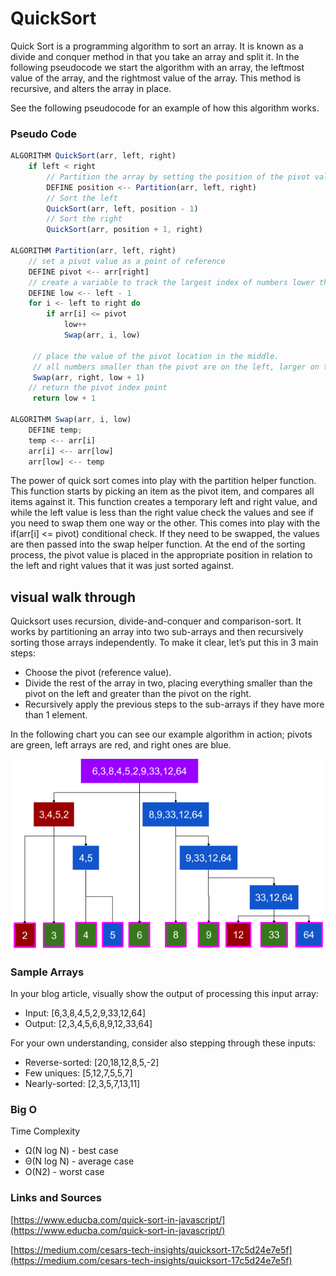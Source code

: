 # QuickSort

Quick Sort is a programming algorithm to sort an array. It is known as a divide and conquer method in that you take an array and split it. In the following pseudocode we start the algorithm with an array, the leftmost value of the array, and the rightmost value of the array. This method is recursive, and alters the array in place.

See the following pseudocode for an example of how this algorithm works.

### Pseudo Code

```JavaScript
ALGORITHM QuickSort(arr, left, right)
    if left < right
        // Partition the array by setting the position of the pivot value
        DEFINE position <-- Partition(arr, left, right)
        // Sort the left
        QuickSort(arr, left, position - 1)
        // Sort the right
        QuickSort(arr, position + 1, right)

ALGORITHM Partition(arr, left, right)
    // set a pivot value as a point of reference
    DEFINE pivot <-- arr[right]
    // create a variable to track the largest index of numbers lower than the defined pivot
    DEFINE low <-- left - 1
    for i <- left to right do
        if arr[i] <= pivot
            low++
            Swap(arr, i, low)

     // place the value of the pivot location in the middle.
     // all numbers smaller than the pivot are on the left, larger on the right.
     Swap(arr, right, low + 1)
    // return the pivot index point
     return low + 1

ALGORITHM Swap(arr, i, low)
    DEFINE temp;
    temp <-- arr[i]
    arr[i] <-- arr[low]
    arr[low] <-- temp
```

The power of quick sort comes into play with the partition helper function. This function starts by picking an item as the pivot item, and compares all items against it. This function creates a temporary left and right value, and while the left value is less than the right value check the values and see if you need to swap them one way or the other. This comes into play with the if(arr[i] <= pivot) conditional check. If they need to be swapped, the values are then passed into the swap helper function. At the end of the sorting process, the pivot value is placed in the appropriate position in relation to the left and right values that it was just sorted against.

## visual walk through

Quicksort uses recursion, divide-and-conquer and comparison-sort. It works by partitioning an array into two sub-arrays and then recursively sorting those arrays independently. To make it clear, let’s put this in 3 main steps:

- Choose the pivot (reference value).
- Divide the rest of the array in two, placing everything smaller than the pivot on the left and greater than the pivot on the right.
- Recursively apply the previous steps to the sub-arrays if they have more than 1 element.

In the following chart you can see our example algorithm in action; pivots are green, left arrays are red, and right ones are blue.

![quickSort visual](./quickSort003.png)

### Sample Arrays

In your blog article, visually show the output of processing this input array:

- Input: [6,3,8,4,5,2,9,33,12,64]
- Output: [2,3,4,5,6,8,9,12,33,64]

For your own understanding, consider also stepping through these inputs:

- Reverse-sorted: [20,18,12,8,5,-2]
- Few uniques: [5,12,7,5,5,7]
- Nearly-sorted: [2,3,5,7,13,11]

### Big O

Time Complexity

- Ω(N log N) - best case
- Θ(N log N) - average case
- O(N2) - worst case

### Links and Sources

[https://www.educba.com/quick-sort-in-javascript/](https://www.educba.com/quick-sort-in-javascript/)

[https://medium.com/cesars-tech-insights/quicksort-17c5d24e7e5f](https://medium.com/cesars-tech-insights/quicksort-17c5d24e7e5f)
